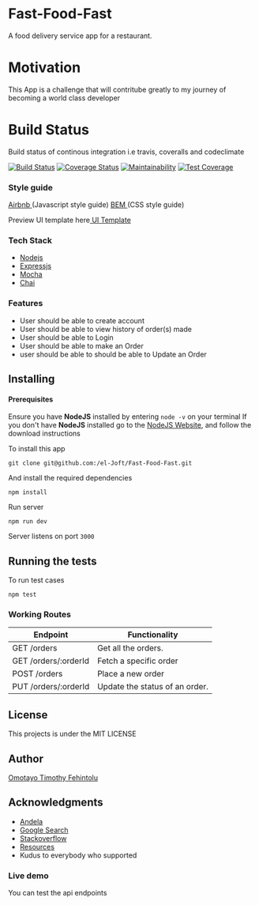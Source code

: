 # Fast-Food-Fast
A food delivery service app for a restaurant.

# Motivation

This App is a challenge that will contritube greatly to my journey of becoming a world class developer

# Build Status

Build status of continous integration i.e travis, coveralls and codeclimate



[![Build Status](https://travis-ci.org/el-Joft/Fast-Food-Fast.svg?branch=develop)](https://travis-ci.org/el-Joft/Fast-Food-Fast)
[![Coverage Status](https://coveralls.io/repos/github/el-Joft/Fast-Food-Fast/badge.svg?branch=develop)](https://coveralls.io/github/el-Joft/Fast-Food-Fast?branch=develop)
[![Maintainability](https://api.codeclimate.com/v1/badges/a99a88d28ad37a79dbf6/maintainability)](https://codeclimate.com/github/codeclimate/codeclimate/maintainability)
[![Test Coverage](https://api.codeclimate.com/v1/badges/a99a88d28ad37a79dbf6/test_coverage)](https://codeclimate.com/github/codeclimate/codeclimate/test_coverage)

### Style guide

[Airbnb ](https://github.com/airbnb/javascript)(Javascript style guide)
[BEM ](https://github.com/airbnb/css)(CSS style guide)



Preview UI template here[ UI Template](https://el-joft.github.io/Fast-Food-Fast/UI/index.html)

### Tech Stack

- [Nodejs](https://nodejs.org/en/)
- [Expressjs](https://expressjs.com/)
- [Mocha](https://mochajs.org/)
- [Chai](http://www.chaijs.com/)

### Features

- User should be able to create account
- User should be able to view history of order(s) made
- User should be able to Login
- User should be able to make an Order
- user should be able to should be able to Update an Order

## Installing

#### Prerequisites

Ensure you have **NodeJS** installed by entering `node -v` on your terminal
If you don't have **NodeJS** installed go to the [NodeJS Website](http://nodejs.org), and follow the download instructions

To install this app

```
git clone git@github.com:/el-Joft/Fast-Food-Fast.git
```

And install the required dependencies

```
npm install
```

Run server

```
npm run dev
```

Server listens on port `3000`

## Running the tests

To run test cases

```
npm test
```

### Working Routes

<table>
<thead>
<tr>
<th>Endpoint</th>
<th>Functionality</th>
</tr>
</thead>
<tbody>
<tr>
<td>GET /orders</td>
<td>Get all the orders.</td>
</tr>
<tr>
<td>GET /orders/:orderId</td>
<td>Fetch a specific order</td>
</tr>
<tr>
<td>POST /orders</td>
<td>Place a new order</td>
</tr>
<tr>
<td>PUT /orders/:orderId</td>
<td>Update the status of an order.</td>
</tr>
</tbody></table>

## License

This projects is under the MIT LICENSE

## Author

[Omotayo Timothy Fehintolu](http://github.com//el-Joft)

## Acknowledgments

- [Andela](http://andela.com)
- [Google Search](https://google.com)
- [Stackoverflow](stackoverflow.com)
- [Resources]()
- Kudus to everybody who supported

### Live demo

You can test the api endpoints

